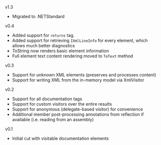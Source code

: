 v1.3
* Migrated to .NETStandard


v0.4
* Added support for `returns` tag.
* Added support for retrieving `IXmlLineInfo` for every element, which allows much better diagnostics
* ToString now renders basic element information
* Full element text content rendering moved to `ToText` method

v0.3
* Support for unknown XML elements (preserves and processes content)
* Support for writing XML from the in-memory model via XmlVisitor

v0.2
* Support for all documentation tags
* Support for custom visitors over the entire results
* Support for anonymous (delegate-based visitor) for convenience
* Additional member post-processing annotations from reflection if available (i.e. reading from an assembly)

v0.1
* Initial cut with visitable documentation elements